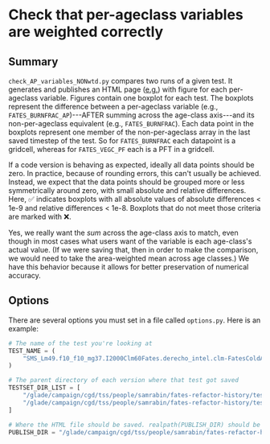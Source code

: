 # Check that per-ageclass variables are weighted correctly

## Summary

`check_AP_variables_NONwtd.py` compares two runs of a given test. It generates and publishes an HTML page ([e.g.](https://samsrabin.github.io/analysis-outputs/fates-refactor-history/NONwtd.tests_1001-170645de.tests_1008-131302de.SMS_Lm49.f10_f10_mg37.I2000Clm60Fates.derecho_intel.clm-FatesColdAllVarsMonthly.html)) with figure for each per-ageclass variable. Figures contain one boxplot for each test. The boxplots represent the difference between a per-ageclass variable (e.g., `FATES_BURNFRAC_AP`)---AFTER summing across the age-class axis---and its non-per-ageclass equivalent (e.g., `FATES_BURNFRAC`). Each data point in the boxplots represent one member of the non-per-ageclass array in the last saved timestep of the test. So for `FATES_BURNFRAC` each datapoint is a gridcell, whereas for `FATES_VEGC_PF` each is a PFT in a gridcell.

If a code version is behaving as expected, ideally all data points should be zero. In practice, because of rounding errors, this can't usually be achieved. Instead, we expect that the data points should be grouped more or less symmetrically around zero, with small absolute and relative differences. Here, ✅ indicates boxplots with all absolute values of absolute differences < 1e-9 and relative differences < 1e-8. Boxplots that do not meet those criteria are marked with ❌.

Yes, we really want the _sum_ across the age-class axis to match, even though in most cases what users want of the variable is each age-class's actual value. (If we were saving that, then in order to make the comparison, we would need to take the area-weighted mean across age classes.) We have this behavior because it allows for better preservation of numerical accuracy.

## Options

There are several options you must set in a file called `options.py`. Here is an example:
```python
# The name of the test you're looking at
TEST_NAME = (
    "SMS_Lm49.f10_f10_mg37.I2000Clm60Fates.derecho_intel.clm-FatesColdAllVarsMonthly"
)

# The parent directory of each version where that test got saved
TESTSET_DIR_LIST = [
    "/glade/campaign/cgd/tss/people/samrabin/fates-refactor-history/tests_1001-170645de",
    "/glade/campaign/cgd/tss/people/samrabin/fates-refactor-history/tests_1008-131302de",
]

# Where the HTML file should be saved. realpath(PUBLISH_DIR) should be (a directory in) a local copy of a Github repo. As an example repo, see https://github.com/samsrabin/analysis-outputs.
PUBLISH_DIR = "/glade/campaign/cgd/tss/people/samrabin/fates-refactor-history/outputs"
```